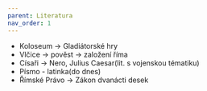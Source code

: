 ```yaml
---
parent: Literatura
nav_order: 1
---
```

- Koloseum -> Gladiátorské hry
- Vlčice -> pověst -> založení říma
- Císaři -> Nero, Julius Caesar(lit. s vojenskou tématiku)
- Písmo - latinka(do dnes)
- Římské Právo -> Zákon dvanácti desek